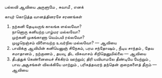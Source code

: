 
பல்லவி
ஆவியை அருளுமே , சுவாமீ , எனக்


காயுர் கொடுத்த வானத்தினரசே
சரணங்கள்
1. நற்கனி தேடிவருங் காலங்க ளல்லவோ?  
நானொரு கனியற்ற பாழ்மர மல்லவோ?  
முற்கனி முகங்காணா வெம்பயி ரல்லவோ?  
முழுநெஞ்சம் விளைவற்ற உவர்நில மல்லவோ?      —    ஆவியை
2. பாவிக்கு ஆவியின் கனியெனுஞ் சிநேகம், 
பரம சந்தோஷம் , நீடிய சாந்தம் , 
தேவ சமாதானம் , நற்குணம் , தயவு, 
திட விசுவாசம் சிறிதெனுமில்லை                             —  ஆவியை
3. தீபத்துக் கெண்னையைச் சீக்கிரம் ஊற்றும்;
திரி யவியாமலே தீண்டியே யேற்றும் ,
பாவ அசூசங்கள் விலக்கியே மாற்றும் ,
பரிசுத்தவரந் தந்தென் குறைகளைத் தீரும்              —  ஆவியை 


